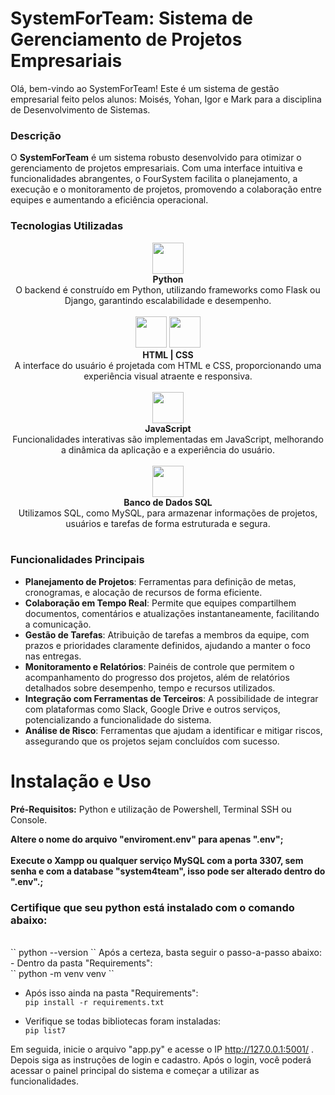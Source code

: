 # SystemForTeam: Sistema de Gerenciamento de Projetos Empresariais

Olá, bem-vindo ao SystemForTeam! Este é um sistema de gestão empresarial feito pelos alunos: Moisés, Yohan, Igor e Mark para a disciplina de Desenvolvimento de Sistemas.

### Descrição

O **SystemForTeam** é um sistema robusto desenvolvido para otimizar o gerenciamento de projetos empresariais. Com uma interface intuitiva e funcionalidades abrangentes, o FourSystem facilita o planejamento, a execução e o monitoramento de projetos, promovendo a colaboração entre equipes e aumentando a eficiência operacional.

### Tecnologias Utilizadas

<div align="center">
    <img src="https://cdn.jsdelivr.net/gh/devicons/devicon@latest/icons/python/python-original.svg" width="50" height="50" /><br>
    <strong>Python</strong><br>O backend é construído em Python, utilizando frameworks como Flask ou Django, garantindo escalabilidade e desempenho.
</div>
<br>

<div align="center">
    <img src="https://cdn.jsdelivr.net/gh/devicons/devicon@latest/icons/html5/html5-original.svg" width="50" height="50" />
    <img src="https://cdn.jsdelivr.net/gh/devicons/devicon@latest/icons/css3/css3-original.svg"  width="50" height="50" /><br>
    <strong>HTML  | CSS</strong><br>A interface do usuário é projetada com HTML e CSS, proporcionando uma experiência visual atraente e responsiva.
</div>
<br>

<div align="center">
    <img src="https://cdn.jsdelivr.net/gh/devicons/devicon@latest/icons/javascript/javascript-original.svg" width="50" height="50" /><br>
    <strong>JavaScript</strong><br>Funcionalidades interativas são implementadas em JavaScript, melhorando a dinâmica da aplicação e a experiência do usuário.
</div>
<br>

<div align="center">
    <img src="https://cdn.jsdelivr.net/gh/devicons/devicon@latest/icons/mysql/mysql-original.svg" width="50" height="50" /><br>
    <strong>Banco de Dados SQL</strong><br>Utilizamos SQL, como MySQL, para armazenar informações de projetos, usuários e tarefas de forma estruturada e segura.
</div>
<br>

### Funcionalidades Principais

- **Planejamento de Projetos**: Ferramentas para definição de metas, cronogramas, e alocação de recursos de forma eficiente.
- **Colaboração em Tempo Real**: Permite que equipes compartilhem documentos, comentários e atualizações instantaneamente, facilitando a comunicação.
- **Gestão de Tarefas**: Atribuição de tarefas a membros da equipe, com prazos e prioridades claramente definidos, ajudando a manter o foco nas entregas.
- **Monitoramento e Relatórios**: Painéis de controle que permitem o acompanhamento do progresso dos projetos, além de relatórios detalhados sobre desempenho, tempo e recursos utilizados.
- **Integração com Ferramentas de Terceiros**: A possibilidade de integrar com plataformas como Slack, Google Drive e outros serviços, potencializando a funcionalidade do sistema.
- **Análise de Risco**: Ferramentas que ajudam a identificar e mitigar riscos, assegurando que os projetos sejam concluídos com sucesso.

# Instalação e Uso  
**Pré-Requisitos:** Python e utilização de Powershell, Terminal SSH ou Console.<br>

**Altere o nome do arquivo "enviroment.env" para apenas ".env";** <br><br>
**Execute o Xampp ou qualquer serviço MySQL com a porta 3307, sem senha e com a database "system4team", isso pode ser alterado dentro do ".env".;**
### Certifique que seu python está instalado com o comando abaixo:
<br>
``
python --version
``
Após a certeza, basta seguir o passo-a-passo abaixo:<br>
- Dentro da pasta "Requirements":<br>
``
python -m venv venv
``

- Após isso ainda na pasta "Requirements":<br>
``
pip install -r requirements.txt
``

- Verifique se todas bibliotecas foram instaladas:<br>
``
pip list7
``

Em seguida, inicie o arquivo "app.py" e acesse o IP http://127.0.0.1:5001/ . 
Depois siga as instruções de login e cadastro. Após o login, você poderá acessar o painel principal do sistema e começar a utilizar as funcionalidades.
